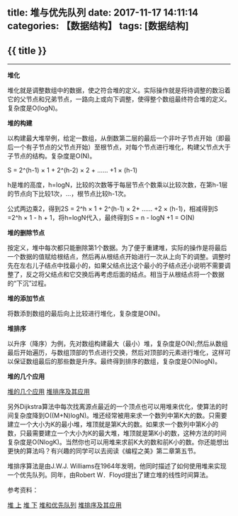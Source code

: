 title: 堆与优先队列
date: 2017-11-17 14:11:14
categories: 【数据结构】
tags: [数据结构]
---
## {{ title }} ##

---

**堆化**

堆化就是调整数组中的数据，使之符合堆的定义。实际操作就是将待调整的数沿着它的父节点和兄弟节点，一路向上或向下调整，使得整个数组最终符合堆的定义。复杂度是O(logN)。

**堆的构建**

以构建最大堆举例，给定一数组，从倒数第二层的最后一个非叶子节点开始（即最后一个有子节点的父节点开始）至根节点，对每个节点进行堆化，构建父节点大于子节点的结构。复杂度是O(N)。

S = 2^(h-1) × 1 + 2^(h-2) × 2 + …… +1 × (h-1)

h是堆的高度，h=logN，比较的次数等于每层节点个数乘以比较次数，在第h-1层的节点向下比较1次，...，根节点比较h-1次。

公式两边乘2，得到2S = 2^h × 1 + 2^(h-1) × 2+ …… +2 × (h-1)，相减得到S =2^h × 1 - h + 1，将h=logN代入，最终得到S = n - logN +1 = O(N)

**堆的删除节点**

按定义，堆中每次都只能删除第1个数据。为了便于重建堆，实际的操作是将最后一个数据的值赋给根结点，然后再从根结点开始进行一次从上向下的调整。调整时先在左右儿子结点中找最小的，如果父结点比这个最小的子结点还小说明不需要调整了，反之将父结点和它交换后再考虑后面的结点。相当于从根结点将一个数据的“下沉”过程。

**堆的添加节点**

将数添到数组的最后向上比较进行堆化，复杂度是O(N)。

**堆排序**

以升序（降序）为例，先对数组构建最大（最小）堆，复杂度是O(N);然后从数组最后开始遍历，与数组顶部的节点进行交换，然后对顶部的元素进行堆化，这样可以保证数组最后的那些数是升序。最终得到排序的数组，复杂度是O(NlogN)。

**堆的几个应用**

[堆的几个应用](http://blog.csdn.net/wainixy/article/details/20943329)
[堆排序及其应用](http://blog.csdn.net/zhq651/article/details/7918148)


另外Dijkstra算法中每次找离源点最近的一个顶点也可以用堆来优化，使算法的时间复杂度降到O((M+N)logN)。堆还经常被用来求一个数列中第K大的数。只需要建立一个大小为K的最小堆，堆顶就是第K大的数。如果求一个数列中第K小的数，只最需要建立一个大小为K的最大堆，堆顶就是第K小的数，这种方法的时间复杂度是O(NlogK)。当然你也可以用堆来求前K大的数和前K小的数。你还能想出更快的算法吗？有兴趣的同学可以去阅读《编程之美》第二章第五节。

堆排序算法是由J.W.J. Williams在1964年发明，他同时描述了如何使用堆来实现一个优先队列。同年，由Robert W．Floyd提出了建立堆的线性时间算法。


参考资料：

[堆 上](http://www.cnblogs.com/chenweichu/articles/5710567.html)
[堆 下](http://www.cnblogs.com/chenweichu/articles/5710635.html)
[堆和优先队列](http://www.cnblogs.com/vachester/p/5840217.html)
[堆排序及其应用](http://blog.csdn.net/zhq651/article/details/7918148)

